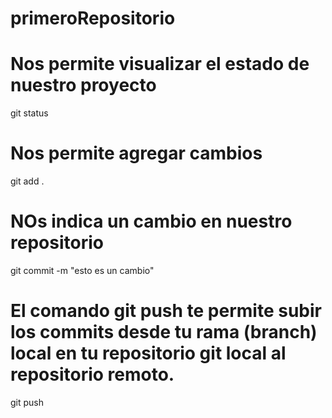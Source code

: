 # primeroRepositorio

# Nos permite visualizar el estado de nuestro proyecto
git status 

# Nos permite agregar cambios 
git add .

# NOs indica un cambio en nuestro repositorio 
git commit -m "esto es un cambio"

# El comando git push te permite subir los commits desde tu rama (branch) local en tu repositorio git local al repositorio remoto.
git push
            
